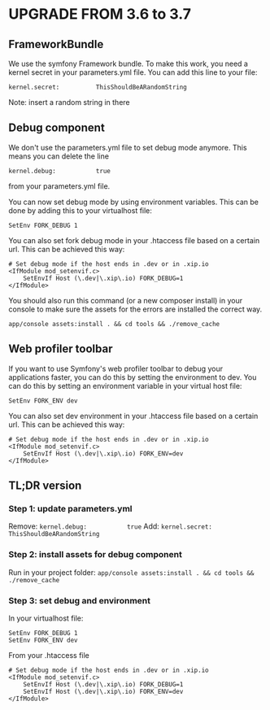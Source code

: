 UPGRADE FROM 3.6 to 3.7
=======================

## FrameworkBundle

We use the symfony Framework bundle. To make this work, you need a kernel secret in your parameters.yml file. You can add this line to your file:

    kernel.secret:          ThisShouldBeARandomString

Note: insert a random string in there

## Debug component

We don't use the parameters.yml file to set debug mode anymore. This means you can delete the line

    kernel.debug:           true

from your parameters.yml file.

You can now set debug mode by using environment variables. This can be done by adding this to your virtualhost file:

    SetEnv FORK_DEBUG 1

You can also set fork debug mode in your .htaccess file based on a certain url. This can be achieved this way:

    # Set debug mode if the host ends in .dev or in .xip.io
    <IfModule mod_setenvif.c>
        SetEnvIf Host (\.dev|\.xip\.io) FORK_DEBUG=1
    </IfModule>

You should also run this command (or a new composer install) in your console to make sure the assets for the errors are installed the correct way.

    app/console assets:install . && cd tools && ./remove_cache

## Web profiler toolbar

If you want to use Symfony's web profiler toolbar to debug your applications faster, you can do this by setting the environment to dev.
You can do this by setting an environment variable in your virtual host file:

    SetEnv FORK_ENV dev

You can also set dev environment in your .htaccess file based on a certain url. This can be achieved this way:

    # Set debug mode if the host ends in .dev or in .xip.io
    <IfModule mod_setenvif.c>
        SetEnvIf Host (\.dev|\.xip\.io) FORK_ENV=dev
    </IfModule>

## TL;DR version

### Step 1: update parameters.yml

Remove: ````kernel.debug:           true````
Add: ````kernel.secret:          ThisShouldBeARandomString````

### Step 2: install assets for debug component

Run in your project folder: ````app/console assets:install . && cd tools && ./remove_cache````

### Step 3: set debug and environment

In your virtualhost file:

    SetEnv FORK_DEBUG 1
    SetEnv FORK_ENV dev

From your .htaccess file

    # Set debug mode if the host ends in .dev or in .xip.io
    <IfModule mod_setenvif.c>
        SetEnvIf Host (\.dev|\.xip\.io) FORK_DEBUG=1
        SetEnvIf Host (\.dev|\.xip\.io) FORK_ENV=dev
    </IfModule>
